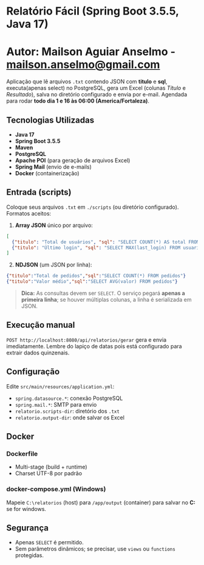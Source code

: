 # Relatório Fácil (Spring Boot 3.5.5, Java 17)

# Autor: Mailson Aguiar Anselmo - mailson.anselmo@gmail.com

Aplicação que lê arquivos `.txt` contendo JSON com **titulo** e **sql**, executa(apenas select) no PostgreSQL,
gera um Excel (colunas *Título* e *Resultado*), salva no diretório configurado e envia por e-mail.
Agendada para rodar **todo dia 1 e 16 às 06:00 (America/Fortaleza)**.

## Tecnologias Utilizadas

- **Java 17**
- **Spring Boot 3.5.5**
- **Maven**
- **PostgreSQL**
- **Apache POI** (para geração de arquivos Excel)
- **Spring Mail** (envio de e-mails)
- **Docker** (containerização)

## Entrada (scripts)
Coloque seus arquivos `.txt` em `./scripts` (ou diretório configurado). Formatos aceitos:
1. **Array JSON** único por arquivo:
```json
[
  {"titulo": "Total de usuários", "sql": "SELECT COUNT(*) AS total FROM usuarios"},
  {"titulo": "Último login", "sql": "SELECT MAX(last_login) FROM usuarios"}
]
```
2. **NDJSON** (um JSON por linha):
```json
{"titulo":"Total de pedidos","sql":"SELECT COUNT(*) FROM pedidos"}
{"titulo":"Valor médio","sql":"SELECT AVG(valor) FROM pedidos"}
```

> **Dica:** As consultas devem ser `SELECT`. O serviço pegará **apenas a primeira linha**;
> se houver múltiplas colunas, a linha é serializada em JSON.

## Execução manual
`POST http://localhost:8080/api/relatorios/gerar` gera e envia imediatamente. Lembre do lapiço de datas pois está configurado para extrair dados quinzenais.

## Configuração
Edite `src/main/resources/application.yml`:
- `spring.datasource.*`: conexão PostgreSQL
- `spring.mail.*`: SMTP para envio
- `relatorio.scripts-dir`: diretório dos `.txt`
- `relatorio.output-dir`: onde salvar os Excel

## Docker
### Dockerfile
- Multi-stage (build + runtime)
- Charset UTF-8 por padrão

### docker-compose.yml (Windows)
Mapeie `C:\relatorios` (host) para `/app/output` (container) para salvar no **C:** se for windows.

## Segurança
- Apenas `SELECT` é permitido.
- Sem parâmetros dinâmicos; se precisar, use `views` ou `functions` protegidas.
